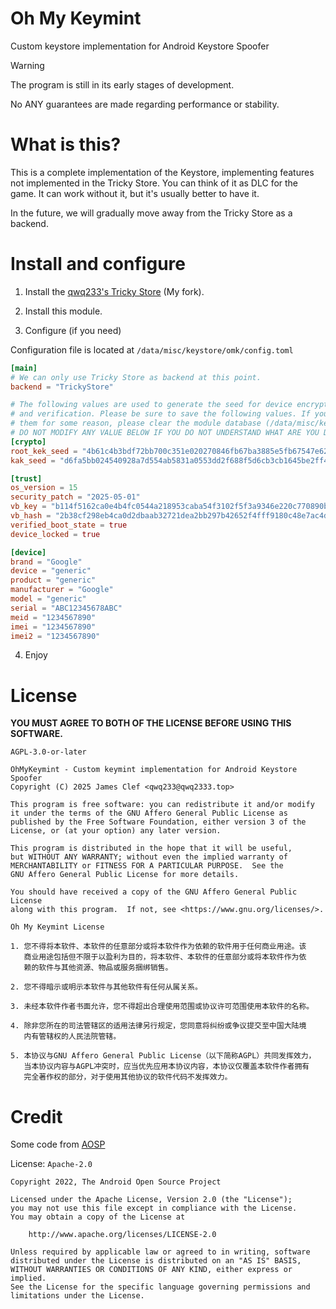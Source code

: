 # Oh My Keymint

Custom keystore implementation for Android Keystore Spoofer

> [!WARNING]
> The program is still in its early stages of development.
> 
> No ANY guarantees are made regarding performance or stability.

# What is this?

This is a complete implementation of the Keystore, implementing features not implemented in the Tricky Store.
You can think of it as DLC for the game. It can work without it, but it's usually better to have it.

In the future, we will gradually move away from the Tricky Store as a backend.

# Install and configure

1. Install the [qwq233's Tricky Store](https://github.com/qwq233/TrickyStore) (My fork).

2. Install this module.

3. Configure (if you need)

Configuration file is located at `/data/misc/keystore/omk/config.toml`

```toml
[main]
# We can only use Tricky Store as backend at this point.
backend = "TrickyStore"

# The following values ​​are used to generate the seed for device encryption 
# and verification. Please be sure to save the following values. If you lose
# them for some reason, please clear the module database (/data/misc/keystore/omk/data/)
# DO NOT MODIFY ANY VALUE BELOW IF YOU DO NOT UNDERSTAND WHAT ARE YOU DOING
[crypto]
root_kek_seed = "4b61c4b3bdf72bb700c351e020270846fb67ba3885e5fb67547e626af5cc1a7f"
kak_seed = "d6fa5bb024540928a7d554ab5831a0553dd2f688f5d6cb3cb1645be2ff49e357"

[trust]
os_version = 15
security_patch = "2025-05-01"
vb_key = "b114f5162ca0e4b4fc0544a218953caba54f3102f5f3a9346e220c770890b93b"
vb_hash = "2b38cf298eb4ca0d2dbaab32721dea2bb297b42652f4fff9180c48e7ac4da887"
verified_boot_state = true
device_locked = true

[device]
brand = "Google"
device = "generic"
product = "generic"
manufacturer = "Google"
model = "generic"
serial = "ABC12345678ABC"
meid = "1234567890"
imei = "1234567890"
imei2 = "1234567890"
```

4. Enjoy

# License

**YOU MUST AGREE TO BOTH OF THE LICENSE BEFORE USING THIS SOFTWARE.**

`AGPL-3.0-or-later`

```
OhMyKeymint - Custom keymint implementation for Android Keystore Spoofer
Copyright (C) 2025 James Clef <qwq233@qwq2333.top>

This program is free software: you can redistribute it and/or modify
it under the terms of the GNU Affero General Public License as
published by the Free Software Foundation, either version 3 of the
License, or (at your option) any later version.

This program is distributed in the hope that it will be useful,
but WITHOUT ANY WARRANTY; without even the implied warranty of
MERCHANTABILITY or FITNESS FOR A PARTICULAR PURPOSE.  See the
GNU Affero General Public License for more details.

You should have received a copy of the GNU Affero General Public License
along with this program.  If not, see <https://www.gnu.org/licenses/>.
```

`Oh My Keymint License`

```
1. 您不得将本软件、本软件的任意部分或将本软件作为依赖的软件用于任何商业用途。该
   商业用途包括但不限于以盈利为目的，将本软件、本软件的任意部分或将本软件作为依
   赖的软件与其他资源、物品或服务捆绑销售。

2. 您不得暗示或明示本软件与其他软件有任何从属关系。

3. 未经本软件作者书面允许，您不得超出合理使用范围或协议许可范围使用本软件的名称。

4. 除非您所在的司法管辖区的适用法律另行规定，您同意将纠纷或争议提交至中国大陆境
   内有管辖权的人民法院管辖。

5. 本协议与GNU Affero General Public License（以下简称AGPL）共同发挥效力，
   当本协议内容与AGPL冲突时，应当优先应用本协议内容，本协议仅覆盖本软件作者拥有
   完全著作权的部分，对于使用其他协议的软件代码不发挥效力。
```

# Credit

Some code from [AOSP](https://source.android.com/)

License: `Apache-2.0`
```
Copyright 2022, The Android Open Source Project

Licensed under the Apache License, Version 2.0 (the "License");
you may not use this file except in compliance with the License.
You may obtain a copy of the License at

    http://www.apache.org/licenses/LICENSE-2.0

Unless required by applicable law or agreed to in writing, software
distributed under the License is distributed on an "AS IS" BASIS,
WITHOUT WARRANTIES OR CONDITIONS OF ANY KIND, either express or implied.
See the License for the specific language governing permissions and
limitations under the License.
```
